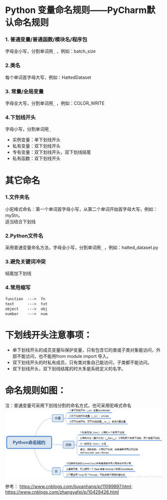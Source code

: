 # Python 变量命名规则——PyCharm默认命名规则
### 1. 普通变量/普通函数/模块名/程序包  
字母全小写，分割单词用`_` ，例如：batch_size  
### 2.类名  
每个单词首字母大写，例如：HattedDataset  
### 3. 常量/全局变量   
字母全大写，分割单词用`_` ，例如：COLOR_WRITE  
### 4.下划线开头  
字母小写，分割单词用`_`  
* 实例变量：单下划线开头   
* 私有变量：双下划线开头    
* 专有变量：双下划线开头，双下划线结尾   
* 私有函数：双下划线开头
# 其它命名
### 1.文件夹名  
小驼峰式命名：第一个单词首字母小写，从第二个单词开始首字母大写，例如： myStn。  
适当结合下划线  
### 2.Python文件名  
采用普通变量命名方法，字母全小写，分割单词用`_` ，例如：hatted_dataset.py  
### 3.避免关键词冲突  
结尾加下划线   
### 4.常用缩写
    function  --->  fn  
    text      --->  txt  
    object    --->  obj  
    number    --->  num  

# 下划线开头注意事项：  
* 单下划线开头的成员变量叫保护变量，只有包含它的类或子类对象能访问，外部不能访问，也不能用from module import 导入。    
* 双下划线开头的时私有成员，只有类对象自己能访问，子类都不能访问。  
* 双下划线开头，双下划线结尾的时大多是系统定义的名字。  
# 命名规则如图：
注：普通变量可采用下划线分割的命名方式，也可采用驼峰式命名  
![naming_ruls](picture/varNamingRules/PythonVarNamingRules.png)  


参考：  https://www.cnblogs.com/liuyanhang/p/11099897.html;    https://www.cnblogs.com/zhangyafei/p/10429426.html   
